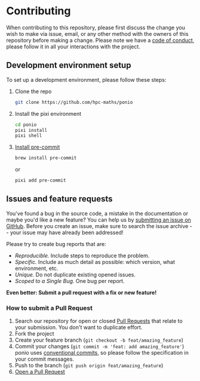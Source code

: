 # Contributing

When contributing to this repository, please first discuss the change you wish to make via issue, email, or any other method with the owners of this repository before making a change.
Please note we have a [code of conduct](CODE_OF_CONDUCT.md), please follow it in all your interactions with the project.

## Development environment setup

To set up a development environment, please follow these steps:

1. Clone the repo

   ```sh
   git clone https://github.com/hpc-maths/ponio
   ```

2. Install the pixi environment

   ```sh
   cd ponio
   pixi install
   pixi shell
   ```

3. [Install pre-commit](https://pre-commit.com/#install)

   ```sh
   brew install pre-commit
   ```

   or

   ```sh
   pixi add pre-commit
   ```

## Issues and feature requests

You've found a bug in the source code, a mistake in the documentation or maybe you'd like a new feature? You can help us by [submitting an issue on GitHub](https://github.com/hpc-maths/ponio/issues). Before you create an issue, make sure to search the issue archive -- your issue may have already been addressed!

Please try to create bug reports that are:

- _Reproducible._ Include steps to reproduce the problem.
- _Specific._ Include as much detail as possible: which version, what environment, etc.
- _Unique._ Do not duplicate existing opened issues.
- _Scoped to a Single Bug._ One bug per report.

**Even better: Submit a pull request with a fix or new feature!**

### How to submit a Pull Request

 1. Search our repository for open or closed
    [Pull Requests](https://github.com/hpc-maths/ponio/pulls)
    that relate to your submission. You don't want to duplicate effort.
 2. Fork the project
 3. Create your feature branch (`git checkout -b feat/amazing_feature`)
 4. Commit your changes (`git commit -m 'feat: add amazing_feature'`) ponio uses [conventional commits](https://www.conventionalcommits.org), so please follow the specification in your commit messages.
 5. Push to the branch (`git push origin feat/amazing_feature`)
 6. [Open a Pull Request](https://github.com/hpc-maths/ponio/compare?expand=1)
